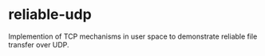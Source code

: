 reliable-udp
============

Implemention of TCP mechanisms in user space to demonstrate reliable file transfer over UDP.